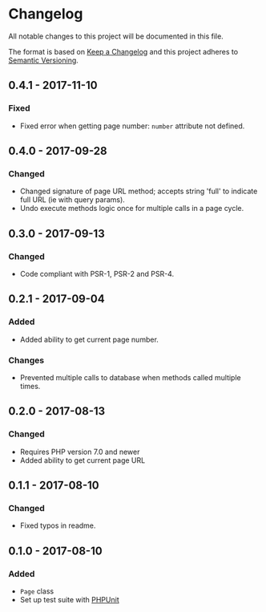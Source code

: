 # Changelog
All notable changes to this project will be documented in this file.

The format is based on [Keep a Changelog](http://keepachangelog.com/en/1.0.0/)
and this project adheres to [Semantic Versioning](http://semver.org/spec/v2.0.0.html).

## 0.4.1 - 2017-11-10

### Fixed
- Fixed error when getting page number: `number` attribute not defined.

## 0.4.0 - 2017-09-28

### Changed
- Changed signature of page URL method; accepts string 'full' to indicate full URL (ie with query params).
- Undo execute methods logic once for multiple calls in a page cycle.

## 0.3.0 - 2017-09-13

### Changed
- Code compliant with PSR-1, PSR-2 and PSR-4.

## 0.2.1 - 2017-09-04

### Added
- Added ability to get current page number.

### Changes
- Prevented multiple calls to database when methods called multiple times.

## 0.2.0 - 2017-08-13

### Changed
- Requires PHP version 7.0 and newer
- Added ability to get current page URL

## 0.1.1 - 2017-08-10

### Changed
- Fixed typos in readme.

## 0.1.0 - 2017-08-10

### Added
- `Page` class
- Set up test suite with [PHPUnit](https://phpunit.de)
